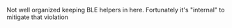 Not well organized keeping BLE helpers in here.
Fortunately it's "internal" to mitigate that violation